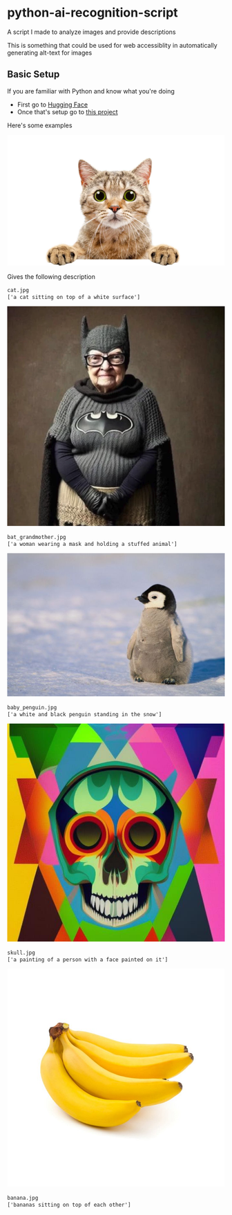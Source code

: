 # python-ai-recognition-script

A script I made to analyze images and provide descriptions

This is something that could be used for web accessiblity in automatically generating alt-text for images

## Basic Setup

If you are familiar with Python and know what you're doing

- First go to [Hugging Face](https://huggingface.co/docs/transformers/installation)
- Once that's setup go to [this project](https://huggingface.co/nlpconnect/vit-gpt2-image-captioning)

Here's some examples

![Picture of a cat with a white background](/images/cat.jpg)

Gives the following description

```
cat.jpg
['a cat sitting on top of a white surface']
```

![Picture of an old woman in batman gear](/images/bat_grandmother.jpg)

```
bat_grandmother.jpg
['a woman wearing a mask and holding a stuffed animal']
```

![Picture of an old woman in batman gear](/images/baby_penguin.jpg)

```
baby_penguin.jpg
['a white and black penguin standing in the snow']
```

![Picture of a painted skull](/images/skull.jpg)

```
skull.jpg
['a painting of a person with a face painted on it']
```

![Picture of a bundle of bananas](/images/banana.jpg)

```
banana.jpg
['bananas sitting on top of each other']
```


